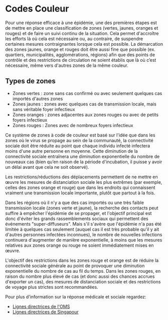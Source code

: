 # Codes Couleur

Pour une réponse efficace à une épidémie, une des premières étapes est de mettre en place une classification de zones (vertes, jaunes, oranges et rouges) et de faire un suivi continu de la situation. Cela permet d'accroître les efforts là où cela est nécessaire ou, au contraire, de suspendre certaines mesures contraignantes lorsque cela est possible. La démarcation des zones jaunes, orange et rouges doit être aussi fine que possible (ex. quartiers, municipalités, agglomérations, régions) afin que des points de contrôle et des restrictions de circulation ne soient établis que là où c’est nécessaire, même vers d'autres zones de la même couleur.

## Types de zones

- Zones vertes : zone sans cas confirmé ou avec seulement quelques cas importés d'autres zones
- Zones jaunes : zones avec quelques cas de transmission locale, mais sans véritable foyer infectieux
- Zones oranges : zones adjacentes aux zones rouges ou avec de petits foyers infectieux
- Zones rouges : Zones avec de nombreux foyers infectieux

Ce système de zones à code de couleur est basé sur l'idée que dans les zones où le virus se propage au sein de la communauté, la connectivité sociale doit être réduite au point que chaque individu infecté infectera moins d'une autre personne en moyenne. Cette diminution de la connectivité sociale entraînera une diminution exponentielle du nombre de nouveaux cas (bien qu’en raison de la période d'incubation, il puisse y avoir un délai avant que cela ne soit observé).

Les restrictions/réductions des déplacements permettent de ne mettre en œuvre les mesures de distanciation sociale les plus extrêmes (par exemple, celles des zones orange et rouge) que dans les endroits qui connaissent vraiment une transmission locale importante, plutôt que partout à la fois.

Dans les régions où il n'y a que des cas importés ou une très faible transmission locale (zones verte et jaune), la recherche des contacts peut suffire à empêcher l'épidémie de se propager, et l'objectif principal est donc d'éviter les grands rassemblements sociaux qui permettent des événements "super-diffuseurs". Mais s'il s'avère que l'épidémie n'a pas été limitée à quelques cas seulement (auquel cas il est très probable qu'il y ait d'autres personnes infectées inconnues), le nombre de nouvelles infections continuera d'augmenter de manière exponentielle, à moins que les mesures relatives aux zones orange ou rouge ne soient immédiatement mises en œuvre.

L'objectif des restrictions dans les zones rouge et orange est de réduire la connectivité sociale générale au point de provoquer une diminution exponentielle du nombre de cas au fil du temps. Dans les zones rouges, en raison du nombre plus élevé de cas (et donc aussi des chances accrues d'exporter un cas), des mesures de distanciation sociale et des restrictions de voyage plus strictes sont recommandées.

Pour plus d’information sur la réponse médicale et sociale regardez:

- [Lignes directrices de l'OMS](https://www.who.int/emergencies/diseases/novel-coronavirus-2019/technical-guidance)
- [Lignes directrices de Singapour](https://www.moh.gov.sg/covid-19)
